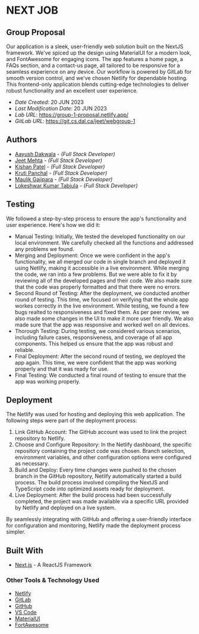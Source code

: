 <!--- The following README.md sample file was adapted from https://gist.github.com/PurpleBooth/109311bb0361f32d87a2#file-readme-template-md by Gabriella Mosquera for academic use ---> 

# NEXT JOB
## Group Proposal

Our application is a sleek, user-friendly web solution built on the NextJS framework. We've spiced up the design using MaterialUI for a modern look, and FontAwesome for engaging icons. The app features a home page, a FAQs section, and a contact-us page, all tailored to be responsive for a seamless experience on any device. Our workflow is powered by GitLab for smooth version control, and we've chosen Netlify for dependable hosting. This frontend-only application blends cutting-edge technologies to deliver robust functionality and an excellent user experience.

* *Date Created*: 20 JUN 2023
* *Last Modification Date*: 20 JUN 2023
* *Lab URL*: <https://group-1-proposal.netlify.app/>
* *GitLab URL*: <https://git.cs.dal.ca/jeet/webgroup-1>

## Authors

* [Aayush Dakwala](ay383119@dal.ca) - *(Full Stack Developer)*
* [Jeet Mehta](jt429385@dal.ca) - *(Full Stack Developer)*
* [Kishan Patel](kpatel@dal.ca) - *(Full Stack Developer)*
* [Kruti Panchal](kr946702@dal.ca) - *(Full Stack Developer)*
* [Maulik Gajipara](ml477880@dal.ca) - *(Full Stack Developer)*
* [Lokeshwar Kumar Tabjula](lk544219@dal.ca) - *(Full Stack Developer)*


## Testing

We followed a step-by-step process to ensure the app's functionality and user experience. Here's how we did it:
* Manual Testing: Initially, We tested the developed functionality on our local environment. We carefully checked all the functions and addressed any problems we found.
* Merging and Deployment: Once we were confident in the app's functionality, we all merged our code in single branch and deployed it using Netlify, making it accessible in a live environment. While merging the code, we ran into a few problems. But we were able to fix it by reviewing all of the developed pages and their code. We also made sure that the code was properly formatted and that there were no errors.
* Second Round of Testing: After the deployment, we conducted another round of testing. This time, we focused on verifying that the whole app workes correctly in the live environment. While testing, we found a few bugs realted to responsiveness and fixed them. As per peer review, we also made some changes in the UI to make it more user friendly. We also made sure that the app was responsive and worked well on all devices.
* Thorough Testing: During testing, we considered various scenarios, including failure cases, responsiveness, and coverage of all app components. This helped us ensure that the app was robust and reliable.
* Final Deployment: After the second round of testing, we deployed the app again. This time, we were confident that the app was working properly and that it was ready for use.
* Final Testing: We conducted a final round of testing to ensure that the app was working properly.

## Deployment

The Netlify was used for hosting and deploying this web application. The following steps were part of the deployment process:

1. Link GitHub Account: The GitHub account was used to link the project repository to Netlify.
2. Choose and Configure Repository: In the Netlify dashboard, the specific repository containing the project code was chosen. Branch selection, environment variables, and other configuration options were configured as necessary.
3. Build and Deploy: Every time changes were pushed to the chosen branch in the GitHub repository, Netlify automatically started a build process. The build process involved compiling the NextJS and TypeScript code into optimized assets ready for deployment.
4. Live Deployment: After the build process had been successfully completed, the project was made available via a specific URL provided by Netlify and deployed on a live system.

By seamlessly integrating with GitHub and offering a user-friendly interface for configuration and monitoring, Netlify made the deployment process simpler.

## Built With

- [Next.js](https://nextjs.org/) - A ReactJS Framework

### Other Tools & Technology Used

- [Netlify](https://www.netlify.com/)
- [GitLab](https://git.cs.dal.ca/)
- [GitHub](https://github.com/)
- [VS Code](https://code.visualstudio.com/)
- [MaterialUI](https://mui.com/)
- [FortAwesome](https://fortawesome.com/)